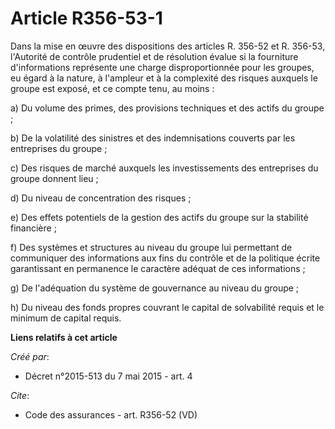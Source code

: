 # Article R356-53-1

Dans la mise en œuvre des dispositions des articles R. 356-52 et R. 356-53, l'Autorité de contrôle prudentiel et de
résolution évalue si la fourniture d'informations représente une charge disproportionnée pour les groupes, eu égard à la
nature, à l'ampleur et à la complexité des risques auxquels le groupe est exposé, et ce compte tenu, au moins : 

a) Du volume des primes, des provisions techniques et des actifs du groupe ; 

b) De la volatilité des sinistres et des indemnisations couverts par les entreprises du groupe ; 

c) Des risques de marché auxquels les investissements des entreprises du groupe donnent lieu ; 

d) Du niveau de concentration des risques ; 

e) Des effets potentiels de la gestion des actifs du groupe sur la stabilité financière ; 

f) Des systèmes et structures au niveau du groupe lui permettant de communiquer des informations aux fins du contrôle et de
la politique écrite garantissant en permanence le caractère adéquat de ces informations ; 

g) De l'adéquation du système de gouvernance au niveau du groupe ; 

h) Du niveau des fonds propres couvrant le capital de solvabilité requis et le minimum de capital requis.

**Liens relatifs à cet article**

_Créé par_:

  - Décret n°2015-513 du 7 mai 2015 - art. 4

_Cite_:

  - Code des assurances - art. R356-52 (VD)
